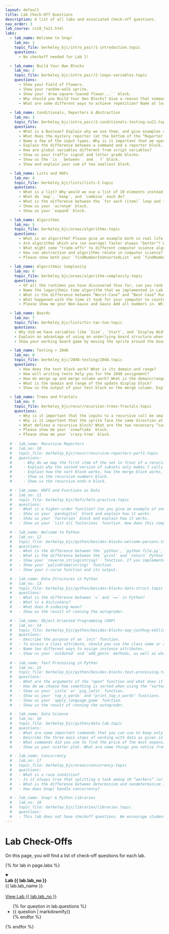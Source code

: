 ```yaml
---
layout: default
title: Lab Check-Off Questions
description: A list of all labs and associated check-off questions.
nav_order: 3
lab_course: cs10_fa21.html
labs:
  - lab_name: Welcome to Snap!
    lab_no: 1
    topic_file: berkeley_bjc/intro_pair/1-introduction.topic
    questions:
      - No checkoff needed for Lab 1!

  - lab_name: Build Your Own Blocks
    lab_no: 2
    topic_file: berkeley_bjc/intro_pair/2-loops-variables.topic
    questions:
      - Show your Field of Flowers.
      - Show your random-walk sprite.
      - Show your `draw square-leaved flower...`` block.
      - Why should you Build Your Own Blocks? Give a reason that someone may create a custom block.
      - What are some different ways to achieve repetition? Name at least 2.
      
  - lab_name: Conditionals, Reporters & Abstraction
    lab_no: 3
    topic_file: berkeley_bjc/intro_pair/2-conditionals-testing-su21.topic
    questions:
      - What is a Boolean? Explain why we use them, and give examples of functions that report a Boolean value.
      - What does the mystery reporter (at the bottom of the “Reporter Blocks” page) report when run with the inputs hello and 5?
      - Name a few of the input types. Why is it important that we specify input types?
      - Explain the difference between a command and a reporter block.
      - How are global variables different from script variables?
      - Show us your traffic signal and letter grade blocks.
      - Show us the `is _ between _ and _ ?` block.
      - Show and explain your sum of two smallest block.

  - lab_name: Lists and HOFs
    lab_no: 4
    topic_file: berkeley_bjc/lists/lists-I.topic
    questions:
      - What is a list? Why would we use a list of 10 elements instead of just making 10 variables?
      - What do `map`, `keep`, and `combine` each do?
      - What is the difference between the `for each (item)` loop and the `for (i)` loop we have used in previous labs?
      - Show us your `acronym` block.
      - Show us your `expand` block.

  - lab_name: Algorithms
    lab_no: 5
    topic_file: berkeley_bjc/areas/algorithms.topic
    questions:
      - What is an algorithm? Please give an example both in real life and from class.
      - Are algorithms which are (on average) faster always "better"? Why or why not?
      - What might some "trade-offs" to different computer science algorithms be?
      - How can abstraction and algorithms relate in computer science?
      - Please show both your `findNumberInUnsortedList` and `findNumberInSortedList` functions and describe the difference in the algorithms used.
  
  - lab_name: Algorithmic Complexity
    lab_no: 6
    topic_file: berkeley_bjc/areas/algorithm-complexity.topic
    questions:
      - Of all the runtimes you have discovered thus far, can you rank them from “fastest” to “slowest”? Why is runtime important for the programs that we create?
      - Name the logarithmic time algorithm that we implemented in Lab 5. Explain why this algorithm runs in logarithmic time.
      - What is the difference between “Worst-Case” and “Best Case” Runtimes when running the Are the numbers of (LIST) distinct block? Why?
      - What happened with the time it took for your computer to counter up the numbers between 1 and x when you started doubling the numbers? Tripling the numbers? What do you think would happen with the time I multiplied your top number by 8?
      - Please show me your Non-Gauss and Gauss Add all numbers in. Which was faster? Why?

  - lab_name: Boards
    lab_no: 7
    topic_file: berkeley_bjc/lists/tic-tac-toe.topic
    questions:
    - Why did we have variables like `Size`, `Start`, and `Display Width` when designing our board? What do they do?
    - Explain an advantage of using an underlying board structure when designing a game.
    - Show your working board game by moving the sprite around the board and clicking to place bugs.

  - lab_name: Testing + 2048
    lab_no: 8
    topic_file: berkeley_bjc/2048-testing/2048.topic
    questions:
      - How does the test block work? What is its domain and range?
      - How will writing tests help you for the 2048 assignment?
      - How do merge up and merge column work? What is the domain/range of each block?
      - What is the domain and range of the update display block?
      - Show us the output of your test block on the merge column. Explain why this output makes sense.

  - lab_name: Trees and Fractals
    lab_no: 9
    topic_file: berkeley_bjc/recur/recursion-trees-fractals.topic
    questions:
      - Why is it important that the inputs to a recursive call be smaller than the original inputs to the function?
      - Why is it important that the sprite face the same direction at the end of a recursive function as it faced initially?
      - What defines a recursive block? What are the two necessary “cases” that a recursive block must consider? Name and define them.
      - Please show me your `snowflake` block.
      - Please show me your `crazy-tree` block.
  
  # - lab_name: Recursive Reporters
  #   lab_no: 10
  #   topic_file: berkeley_bjc/recur/recursive-reporters-part1.topic
  #   questions:
  #     - Why do we map the first item of the set in front of a recursive call of subsets over the rest of the list?
  #     - Explain why the second version of subsets only makes 7 calls instead of 64.
  #     - Explain how the sort block works, how the merge block works, and how they work together.
  #     - Show us the recursive numbers block.
  #     - Show us the recursive ends-e block.

  # - lab_name: HOFS and Functions as Data
  #   lab_no: 11
  #   topic_file: berkeley_bjc/hofs/hofs-practice.topic
  #   questions:
  #   - What is a higher-order function? Can you give an example of one?
  #   - Show us your `pandigital` block and explain how it works.
  #   - Show us your `factorion` block and explain how it works.
  #   - Show us your `list all factorions` function. How does this compare to the `list all pandigital numbers` function?

  # - lab_name: Welcome to Python
  #   lab_no: 12
  #   topic_file: berkeley_bjc/python/besides-blocks-welcome-parsons.topic
  #   questions:
  #   - What is the difference between the `python`, `python file.py`, and `python -i file.py` terminal commands?
  #   - What is the difference between the `print` and `return` Python commands?
  #   - Show your `reverse_string(string)`` function. If you implemented it iteratively, explain the recursive solution. If you implemented it recursively, explain the iterative solution.
  #   - Show your `palindrome(string)` function.
  #   - Show your c-curve function and its output.

  # - lab_name: Data Structures in Python
  #   lab_no: 13
  #   topic_file: berkeley_bjc/python/besides-blocks-data-struct.topic
  #   questions:
  #   - What is the difference between `=` and `==` in Python?
  #   - What is a dictionary?
  #   - What does 0-indexing mean?
  #   - Show us the result of running the autograder.

  # - lab_name: Object-Oriented Programming (OOP)
  #   lab_no: 14
  #   topic_file: berkeley_bjc/python/besides-blocks-oop-joshhug-edition.topic
  #   questions:
  #   - Describe the purpose of an `init` function.
  #   - To access a class attribute, should you use the class name or an instance name?
  #   - Name two different ways to assign instance attributes.
  #   - Show us your `outdated` and `add_genre` methods, as well as what the autograder outputs.
  
  # - lab_name: Text Processing in Python
  #   lab_no: 15
  #   topic_file: berkeley_bjc/python/besides-blocks-text-processing.topic
  #   questions:
  #   - What are the arguments of the "open" function and what does it return?
  #   - How do we choose how something is sorted when using the "sorted" function in Python?
  #   - Show us your `izzle` or `pig_latin` function.
  #   - Show us your `top_n_words` and "print_top_n_words" functions.
  #   - Show us your `apply_language_game` function.
  #   - Show us the result of running the autograder.

  # - lab_name: Data Science
  #   lab_no: 16
  #   topic_file: berkeley_bjc/python/data-lab.topic
  #   questions:
  #   - What are some important commands that you can use to keep only certain rows in a table?
  #   - Describe the three main steps of working with data as given in this lab.
  #   - What commands did you use to find the price of the most expensive listing in San Francisco?
  #   - Show us your scatter plot. What are some things you notice from this plot?

  # - lab_name: Concurrency
  #   lab_no: 17
  #   topic_file: berkeley_bjc/areas/concurrency.topic
  #   questions:
  #   - What is a race condition?
  #   - Is it always true that splitting a task among 10 “workers” (or cores) is better than splitting it among 5 “workers” (or cores)?
  #   - What is the difference between determinism and nondeterminism in the context of concurrency?
  #   - How does Snap! handle concurrency?

  # - lab_name: Snap! & Python Libraries
  #   lab_no: 18
  #   topic_file: berkeley_bjc/libraries/libraries.topic
  #   questions:
  #   - This lab does not have checkoff questions. We encourage students to go through the assignment at their leisure if they're interested.
---
```

# Lab Check-Offs

On this page, you will find a list of check-off questions for each lab.

{% for lab in page.labs %}
<details open>
  <a name="lab-{{ lab.lab_no }}"></a>
  <summary>
    <div class="label label-lab"><strong>Lab {{ lab.lab_no }}</strong></div>
    {{ lab.lab_name }}
  </summary>
  <br>
  <a href="https://cs10.org/bjc-r/topic/topic.html?topic={{ lab.topic_file |urlencode }}&course={{ page.course }}&novideo&noreading&noassignment" target="_bank">
  View Lab {{ lab.lab_no }}
  </a>
  <ul>
    {% for question in lab.questions %}
      <li>{{ question | markdownify}}</li>
    {% endfor %}
  </ul>
</details>
{% endfor %}

<!--


-   - lab_name: Concurrency
    lab_no: 17
    topic_file: berkeley_bjc/areas/concurrency.topic
    questions:
    - What is a race condition?
    - Is it always true that splitting a task among 10 “workers” (or cores) is better than splitting it among 5 “workers” (or cores)?
    - What is the difference between determinism and nondeterminism in the context of concurrency?
    - How does Snap! handle concurrency?

  
  

  -
 
  
 
 
  


**Lab 12**{: .label .label-lab }[Welcome to Python!](https://beautyjoy.github.io/bjc-r/topic/topic.html?topic=berkeley_bjc/python/besides-blocks-welcome-parsons.topic&course=cs10_fa21.html&novideo&noreading&noassignment)
- What is the difference between the "python", "python file.py", and "python -i file.py" terminal commands?
- What is the difference between the "print" and "return" python commands?
- Show your "reverse_string(string)" function. If you did it iteratively, explain the recursive solution. If you did it recursively, explain the iterative solution.
- Show your "palindrome(string)" function.
- Show your c-curve function and its output.

**Lab 13**{: .label .label-lab }[Data Structures in Python](https://beautyjoy.github.io/bjc-r/topic/topic.html?topic=berkeley_bjc/python/besides-blocks-data-struct.topic&course=cs10_fa21.html&novideo&noreading&noassignment)
- What is the difference between = and == in python?
- Show us the result of running the autograder.
- What is a dictionary?
- What does 0-indexing mean?

**Lab 14**{: .label .label-lab }[Object-Oriented Programming](https://beautyjoy.github.io/bjc-r/topic/topic.html?topic=berkeley_bjc/python/besides-blocks-oop-joshhug-edition.topic&course=cs10_fa21.html&novideo&noreading&noassignment)
- Describe the purpose of an "init" function.
- To access a class attribute, should you use the class name or an instance name?
- Name two different ways to assign instance attributes.
- Show us your "outdated" and "add_genre" methods.
- Show us your completed MemePage and Member classes.

**Lab 15**{: .label .label-lab }[Text Processing in Python](https://beautyjoy.github.io/bjc-r/topic/topic.html?topic=berkeley_bjc/python/besides-blocks-text-processing.topic&course=cs10_fa21.html&novideo&noreading&noassignment)
- What are the arguments of the "open" function and what does it return?
- Show us your "izzle" function.
- How do we choose how something is sorted when using the "sorted" function in Python?
- Show us your "top_n_words" and "print_top_n_words" functions.
- Show us your "apply_language_game" function.

**Lab 16**{: .label .label-lab }[Data Science](https://beautyjoy.github.io/bjc-r/topic/topic.html?topic=berkeley_bjc/python/data-lab.topic&course=cs10_fa21.html&novideo&noreading&noassignment)
- What are some important commands that you can use to keep only certain rows in a table?
- Describe the three main steps of working with data as per this lab.
- What commands did you use to find the price of the most expensive listing in San Francisco?
- Show us your scatter plot.What are some things you notice from this plot?

**Lab 17**{: .label .label-lab }[Concurrency](https://beautyjoy.github.io/bjc-r/topic/topic.html?topic=berkeley_bjc/areas/concurrency.topic&course=cs10_fa21.html&novideo&noreading&noassignment)
- What is a race condition?
- Is it always true that splitting a task among 10 “workers” is better than splitting it among 5 “workers”?
- What is the difference between determinism and nondeterminism, in the context of concurrency?
- How does Snap! handle concurrency?

**Lab 18**{: .label .label-lab }[Debugging in OOP](https://beautyjoy.github.io/bjc-r/topic/topic.html?topic=berkeley_bjc/python/oop-debugging.topic&course=cs10_fa21.html&novideo&noreading&noassignment)
- Show us the result of running the docstring under the Account class in your terminal.
- Show us the result of running the docstring under each QuidditchPlayer subclass in your terminal.
- What is some information the terminal gives you when there's an error in your code? -->
